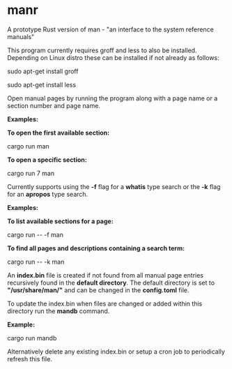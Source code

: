 # manr
A prototype Rust version of man - "an interface to the system reference manuals"

This program currently requires groff and less to also be installed. 
Depending on Linux distro these can be installed if not already as follows:

sudo apt-get install groff

sudo apt-get install less

Open manual pages by running the program along with a page name or a section number and page name.

**Examples:**

**To open the first available section:**

cargo run man

**To open a specific section:**

cargo run 7 man

Currently supports using the **-f** flag for a **whatis** type search or the **-k** flag for an **apropos** type search.

**Examples:**

**To list available sections for a page:**

cargo run -- -f man

**To find all pages and descriptions containing a search term:**

cargo run -- -k man

An **index.bin** file is created if not found from all manual page entries recursively found in the **default directory**. The default directory is set to **"/usr/share/man/"** and can be changed in the **config.toml** file.

To update the index.bin when files are changed or added within this directory run the **mandb** command.

**Example:**

cargo run mandb

Alternatively delete any existing index.bin or setup a cron job to periodically refresh this file.
